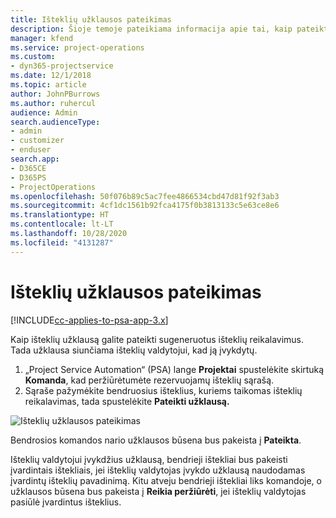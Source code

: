 ```yaml
---
title: Išteklių užklausos pateikimas
description: Šioje temoje pateikiama informacija apie tai, kaip pateikti užklausą projekto ištekliams.
manager: kfend
ms.service: project-operations
ms.custom:
- dyn365-projectservice
ms.date: 12/1/2018
ms.topic: article
author: JohnPBurrows
ms.author: ruhercul
audience: Admin
search.audienceType:
- admin
- customizer
- enduser
search.app:
- D365CE
- D365PS
- ProjectOperations
ms.openlocfilehash: 50f076b89c5ac7fee4866534cbd47d81f92f3ab3
ms.sourcegitcommit: 4cf1dc1561b92fca4175f0b3813133c5e63ce8e6
ms.translationtype: HT
ms.contentlocale: lt-LT
ms.lasthandoff: 10/28/2020
ms.locfileid: "4131287"
---
```

# <a name="submitting-a-resource-request"></a>Išteklių užklausos pateikimas

[!INCLUDE[cc-applies-to-psa-app-3.x](../includes/cc-applies-to-psa-app-3x.md)]

Kaip išteklių užklausą galite pateikti sugeneruotus išteklių reikalavimus. Tada užklausa siunčiama išteklių valdytojui, kad ją įvykdytų.

1. „Project Service Automation“ (PSA) lange **Projektai** spustelėkite skirtuką **Komanda**, kad peržiūrėtumėte rezervuojamų išteklių sąrašą. 
2. Sąraše pažymėkite bendruosius išteklius, kuriems taikomas išteklių reikalavimas, tada spustelėkite **Pateikti užklausą.**

![Išteklių užklausos pateikimas](media/RM-how-to-18.png)

Bendrosios komandos nario užklausos būsena bus pakeista į **Pateikta**.

Išteklių valdytojui įvykdžius užklausą, bendrieji ištekliai bus pakeisti įvardintais ištekliais, jei išteklių valdytojas įvykdo užklausą naudodamas įvardintų išteklių pavadinimą. Kitu atveju bendrieji ištekliai liks komandoje, o užklausos būsena bus pakeista į **Reikia peržiūrėti**, jei išteklių valdytojas pasiūlė įvardintus išteklius.
